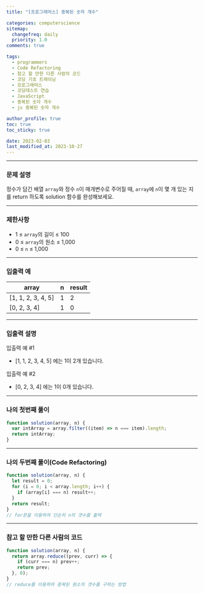 ```yaml
---
title: "[프로그래머스] 중복된 숫자 개수"

categories: computerscience
sitemap:
  changefreq: daily
  priority: 1.0
comments: true

tags:
  - programmers
  - Code Refactoring
  - 참고 할 만한 다른 사람의 코드
  - 코딩 기초 트레이닝
  - 프로그래머스
  - 코딩테스트 연습
  - JavaScript
  - 중복된 숫자 개수
  - js 중복된 숫자 개수

author_profile: true
toc: true
toc_sticky: true

date: 2023-02-03
last_modified_at: 2023-10-27
---
```


---

### 문제 설명

정수가 담긴 배열 `array`와 정수 `n`이 매개변수로 주어질 때, `array`에 `n`이 몇 개 있는 지를 return 하도록 solution 함수를 완성해보세요.

---

### 제한사항

- 1 ≤ `array`의 길이 ≤ 100
- 0 ≤ `array`의 원소 ≤ 1,000
- 0 ≤ `n` ≤ 1,000

---

### 입출력 예

| array              | n   | result |
| ------------------ | --- | ------ |
| [1, 1, 2, 3, 4, 5] | 1   | 2      |
| [0, 2, 3, 4]       | 1   | 0      |

---

### 입출력 설명

입출력 예 #1

- [1, 1, 2, 3, 4, 5] 에는 1이 2개 있습니다.

입출력 예 #2

- [0, 2, 3, 4] 에는 1이 0개 있습니다.

---

### 나의 첫번째 풀이

```jsx
function solution(array, n) {
  var intArray = array.filter((item) => n === item).length;
  return intArray;
}
```

---

### 나의 두번째 풀이(Code Refactoring)

```jsx
function solution(array, n) {
  let result = 0;
  for (i = 0; i < array.length; i++) {
    if (array[i] === n) result++;
  }
  return result;
}
// for문을 이용하여 단순히 n의 갯수를 출력
```

---

### 참고 할 만한 다른 사람의 코드

```jsx
function solution(array, n) {
  return array.reduce((prev, curr) => {
    if (curr === n) prev++;
    return prev;
  }, 0);
}
// reduce를 이용하여 중복된 원소의 갯수를 구하는 방법
```
